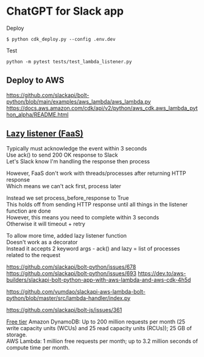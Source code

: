# ChatGPT for Slack app

Deploy
```
$ python cdk_deploy.py --config .env.dev
```

Test
```
python -m pytest tests/test_lambda_listener.py
```


## Deploy to AWS
https://github.com/slackapi/bolt-python/blob/main/examples/aws_lambda/aws_lambda.py
https://docs.aws.amazon.com/cdk/api/v2/python/aws_cdk.aws_lambda_python_alpha/README.html   

## [Lazy listener (FaaS)](https://slack.dev/bolt-python/concepts#lazy-listeners)
Typically must acknowledge the event within 3 seconds    
Use ack() to send 200 OK response to Slack   
Let's Slack know I'm handling the response then process 

However, FaaS don't work with threads/processes after returning HTTP response   
Which means we can't ack first, process later    

Instead we set process_before_response to True   
This holds off from sending HTTP response until all things in the listener function are done   
However, this means you need to complete within 3 seconds    
Otherwise it will timeout + retry    

To allow more time, added lazy listener function    
Doesn't work as a decorator    
Instead it accepts 2 keyword args - ack() and lazy = list of processes related to the request 

https://github.com/slackapi/bolt-python/issues/678
https://github.com/slackapi/bolt-python/issues/693
https://dev.to/aws-builders/slackapi-bolt-python-app-with-aws-lambda-and-aws-cdk-4h5d

https://github.com/vumdao/slackapi-aws-lambda-bolt-python/blob/master/src/lambda-handler/index.py

https://github.com/slackapi/bolt-js/issues/361

[Free tier](https://docs.aws.amazon.com/whitepapers/latest/how-aws-pricing-works/get-started-with-the-aws-free-tier.html)
Amazon DynamoDB: Up to 200 million requests per month (25 write capacity units (WCUs) and 25 read capacity units (RCUs)); 25 GB of storage.    
AWS Lambda: 1 million free requests per month; up to 3.2 million seconds of compute time per month.   